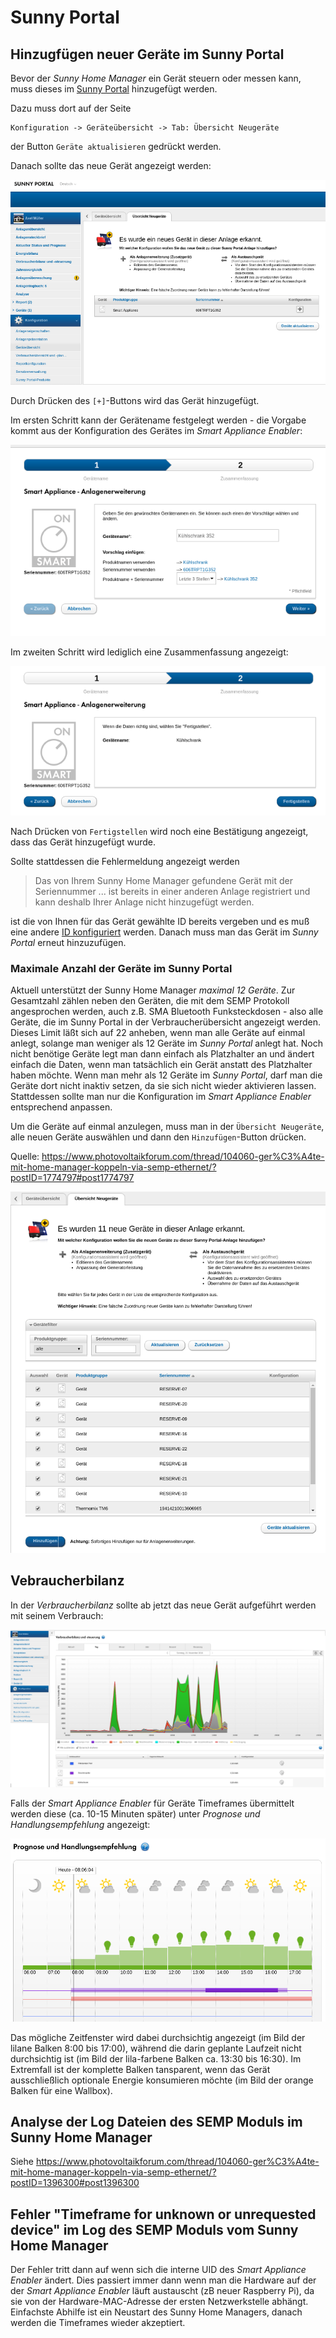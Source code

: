 # Sunny Portal

## Hinzugfügen neuer Geräte im Sunny Portal

Bevor der *Sunny Home Manager* ein Gerät steuern oder messen kann, muss dieses im [Sunny Portal](https://www.sunnyportal.com/) hinzugefügt werden.

Dazu muss dort auf der Seite
```
Konfiguration -> Geräteübersicht -> Tab: Übersicht Neugeräte
```
der Button `Geräte aktualisieren` gedrückt werden.

Danach sollte das neue Gerät angezeigt werden:

![Neues Geraet erkannt](../pics/shm/NeuesGeraetErkannt.png)

Durch Drücken des `[+]`-Buttons wird das Gerät hinzugefügt.

Im ersten Schritt kann der Gerätename festgelegt werden - die Vorgabe kommt aus der Konfiguration des Gerätes im *Smart Appliance Enabler*:

![Neues Geraet Geraetename](../pics/shm/NeuesGeraet_Geraetename.png)

Im zweiten Schritt wird lediglich eine Zusammenfassung angezeigt:

![Neues Geraet Zusammenfassung](../pics/shm/NeuesGeraet_Zusammenfassung.png)

Nach Drücken von `Fertigstellen` wird noch eine Bestätigung angezeigt, dass das Gerät hinzugefügt wurde.

Sollte stattdessen die Fehlermeldung angezeigt werden

> Das von Ihrem Sunny Home Manager gefundene Gerät mit der Seriennummer ... ist bereits in einer anderen Anlage registriert und kann deshalb Ihrer Anlage nicht hinzugefügt werden.

ist die von Ihnen für das Gerät gewählte ID bereits vergeben und es muß eine andere [ID konfiguriert](Appliance_DE.md#id) werden. Danach muss man das Gerät im *Sunny Portal*  erneut hinzuzufügen.

### Maximale Anzahl der Geräte im Sunny Portal
<a name="max-devices">

Aktuell unterstützt der Sunny Home Manager *maximal 12 Geräte*. Zur Gesamtzahl zählen neben den Geräten, die mit dem SEMP Protokoll angesprochen werden, auch z.B. SMA Bluetooth Funksteckdosen - also alle Geräte, die im Sunny Portal in der Verbraucherübersicht angezeigt werden. Dieses Limit läßt sich auf 22 anheben, wenn man alle Geräte auf einmal anlegt, solange man weniger als 12 Geräte im *Sunny Portal* anlegt hat. Noch nicht benötige Geräte legt man dann einfach als Platzhalter an und ändert einfach die Daten, wenn man tatsächlich ein Gerät anstatt des Platzhalter haben möchte. Wenn man mehr als 12 Geräte im *Sunny Portal*, darf man die Geräte dort nicht inaktiv setzen, da sie sich nicht wieder aktivieren lassen. Stattdessen sollte man nur die Konfiguration im *Smart Appliance Enabler* entsprechend anpassen.

Um die Geräte auf einmal anzulegen, muss man in der `Übersicht Neugeräte`, alle neuen Geräte auswählen und dann den `Hinzufügen`-Button drücken. 

Quelle: https://www.photovoltaikforum.com/thread/104060-ger%C3%A4te-mit-home-manager-koppeln-via-semp-ethernet/?postID=1774797#post1774797

![Mehr als 12 Geräte](../pics/shm/MehrAls12Geraete.png)

## Vebraucherbilanz

In der *Verbraucherbilanz* sollte ab jetzt das neue Gerät aufgeführt werden mit seinem Verbrauch:

![Verbraucherbilanz](../pics/shm/Verbraucherbilanz.png)

Falls der *Smart Appliance Enabler* für Geräte Timeframes übermittelt werden diese (ca. 10-15 Minuten später) unter *Prognose und Handlungsempfehlung* angezeigt:

![Prognose](../pics/shm/PrognoseMitEingeplantenGeraeten.png)

Das mögliche Zeitfenster wird dabei durchsichtig angezeigt (im Bild der lilane Balken 8:00 bis 17:00), während die darin geplante Laufzeit nicht durchsichtig ist (im Bild der lila-farbene Balken ca. 13:30 bis 16:30). Im Extremfall ist der komplette Balken tansparent, wenn das Gerät ausschließlich optionale Energie konsumieren möchte (im Bild der orange Balken für eine Wallbox).

## Analyse der Log Dateien des SEMP Moduls im Sunny Home Manager

Siehe https://www.photovoltaikforum.com/thread/104060-ger%C3%A4te-mit-home-manager-koppeln-via-semp-ethernet/?postID=1396300#post1396300

## Fehler "Timeframe for unknown or unrequested device" im Log des SEMP Moduls vom Sunny Home Manager
Der Fehler tritt dann auf wenn sich die interne UID des *Smart Appliance Enabler* ändert. Dies passiert immer dann wenn man die Hardware auf der der *Smart Appliance Enabler* läuft austauscht (zB neuer Raspberry Pi), da sie von der Hardware-MAC-Adresse der ersten Netzwerkstelle abhängt. Einfachste Abhilfe ist ein Neustart des Sunny Home Managers, danach werden die Timeframes wieder akzeptiert.
